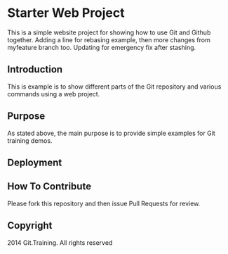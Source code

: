 # Starter Web Project

This is a simple website project for showing how  to use Git and Github together. Adding a line for rebasing example, then more changes from myfeature branch too. Updating for emergency fix after stashing.

## Introduction

This is example is to show different parts of the Git repository and various commands using a web project.

## Purpose
 
As stated above, the main purpose is to provide simple examples for Git training demos.

## Deployment


## How To Contribute

Please fork this repository and then issue Pull Requests for review.

## Copyright

2014 Git.Training. All rights reserved